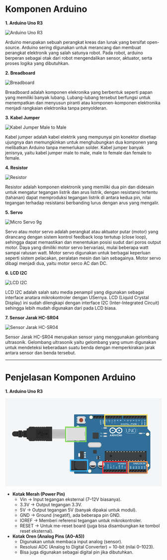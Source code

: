 # Komponen Arduino

**1. Arduino Uno R3**

![Arduino Uno R3](https://cdn.pixabay.com/photo/2014/09/10/23/44/integrated-circuit-441289_1280.jpg)

Arduino merupakan sebuah perangkat kreas dan lunak yang bersifat open-source. Arduino sering digunakan untuk merancang dan membuat perangkat elektronik yang salah satunya robot. Pada robot, arduino berperan sebagai otak dari robot mengendalikan sensor, aktuator, serta proses logika yang dibutuhkan.

**2. Breadboard**

![Breadboard](https://cdn-shop.adafruit.com/970x728/4539-03.jpg)

Breadboard adalah komponen elekronika yang berbentuk seperti papan yang memiliki banyak lubang. Lubang-lubang tersebut berfungsi untuk menempatkan dan menyusun piranti atau komponen-komponen elektronika menjadi rangkaian elektronika tanpa penyolderan.

**3. Kabel Jumper**

![Kabel Jumper Male to Male](https://blogger.googleusercontent.com/img/b/R29vZ2xl/AVvXsEj0WwBXz4eA8hSjtPsSaFB5rT6FIj2NZbC1xKpTKa38czXK61tjwFuCH7xxdRUAdVzU8Uqx2_f9BHsmJzYNFdLtvG_JuLzjDNs95f0x2LE8T3P5SGU3-il_OntZb9eK-_LiZhD7Ro0V9AlLDKJjHsqhZlhX6NJNiAlNFA-vqe-NjQIMU2vGDYcI8-Jg/s500/male%20to%20male.jpg)

Kabel jumper adalah kabel elektrik yang mempunyai pin konektor disetiap ujungnya dan memungkinkan untuk menghubungkan dua komponen yang melibatkan Arduino tanpa memerlukan solder. Kabel jumper banyak jenisnya, yaitu kabel jumper male to male, male to female dan female to female.

**4. Resistor**

![Resistor](https://blogger.googleusercontent.com/img/b/R29vZ2xl/AVvXsEgYgswCAN-MaOYNtnACfDuSMjKNCeyH6V1QEZJrvkHbpe6d8Zo567COM2JRfeDg-v3jyGSDEOV1FQe4ipOsIp3nF7c4fCShcQuKymg_8M_2W7Zh-cTvPUmeXkWhkFV2DBnmymmJtcM_Bt0/w320-h224/Electronic-Axial-Lead-Resistors-Array+%2528FILEminimizer%2529.jpg)

Resistor adalah komponen elektronik yang memiliki dua pin dan didesain untuk mengatur tegangan listrik dan arus listrik, dengan resistansi tertentu (tahanan) dapat memproduksi tegangan listrik di antara kedua pin, nilai tegangan terhadap resistansi berbanding lurus dengan arus yang mengalir.

**5. Servo**

![Micro Servo 9g](https://planetheli.com/image/cache/catalog/Product/Servo/SG-90-SG90-9g-Mirco-Servos-For-Futaba-Hitec-RC-2-800x500-0.JPG)

Servo atau motor servo adalah perangkat atau aktuator putar (motor) yang dirancang dengan sistem kontrol feedback loop tertutup (close loop), sehingga dapat memastikan dan menentukan posisi sudut dari poros output motor. Daya yang dimiliki motor servo bervariasi, mulai beberapa watt sampai ratusan watt. Motor servo digunakan untuk berbagai keperluan seperti sistem pelacakan, peralatan mesin dan lain sebagainya. Motor servo dibagi menjadi dua, yaitu motor serco AC dan DC. 

**6. LCD I2C**

![LCD I2C](https://blogger.googleusercontent.com/img/b/R29vZ2xl/AVvXsEh0rOsbnPj25SIX2N0B25BVcKMiaDFOgfVN6aSN2wPXiSAXC7UiuJV2B8CDYTT4C2XsoGSTIs1xY2wpEgwu08uXUwh7OcUjtaGDTuh1JiXnBXP9IalmmxUf2Z68xSZrRjmg8tX72CD1GZ5o/s320/8119219_b2f5dd90-e31c-4945-b529-1b408c0f3142_640_572%2527%2527.jpg)

LCD I2C adalah salah satu media penampil yang digunakan sebagai interface anatara mikrokontroler dengan USernya. LCD (Liquid Crystal Display) ini sudah dilengkapi dengan interface I2C (Inter-Integrated Circuit) sehingga lebih mudah digunakan dari pada LCD biasa.

**7. Sensor Jarak HC-SR04**

![Sensor Jarak HC-SR04](https://blogger.googleusercontent.com/img/b/R29vZ2xl/AVvXsEh7FTK0RCMiMrBNrnh19Clw1AtqnYTH9Vbm-hK4e0lEVcwKkBpzK0Al0kFypdSzfpGphlkS1e_N7qKouM9pKzQeG744OCyoEyQUmp5sgK3lfP0SIfjxOHAzspNfH8tGry-qsGrFcW1Wbg0tnXrzKs3SJZkg6XVqy2ulMZ5ZVVPI5uPKKCUOCTC6bkKa/s16000/ultrasonic.jpg)

Sensor Jarak HC-SR04 merupakan sensor yang menggunakan gelombang ultrasonik. Gelombang ultrasonik yaitu gelombang yang umum digunakan untuk mendeteksi keberadaan suatu benda dengan memperkirakan jarak antara sensor dan benda tersebut.

---

# Penjelasan Komponen Arduino

**1. Arduino Uno R3**

![Arduino UNO R3](Images/arduino_edit.png)

* **Kotak Merah (Power Pin)**
    * Vin → Input tegangan eksternal (7–12V biasanya).
    * 3.3V → Output tegangan 3.3V.
    * 5V → Output tegangan 5V (banyak dipakai untuk modul).
    * GND → Ground (negatif), ada beberapa pin GND.
    * IOREF → Memberi referensi tegangan untuk mikrokontroler.
    * RESET → Untuk me-reset board (juga bisa disambungkan ke tombol reset eksternal).
* **Kotak Oren (Analog Pins (A0–A5))**
    * Digunakan untuk membaca input analog (sensor).
    * Resolusi ADC (Analog to Digital Converter) = 10-bit (nilai 0–1023).
    * Bisa juga digunakan sebagai digital pin jika dibutuhkan.